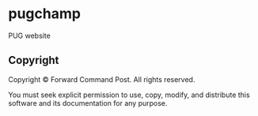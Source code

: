 # pugchamp
PUG website

## Copyright

Copyright © Forward Command Post. All rights reserved.

You must seek explicit permission to use, copy, modify, and distribute this software and its documentation for any purpose.

